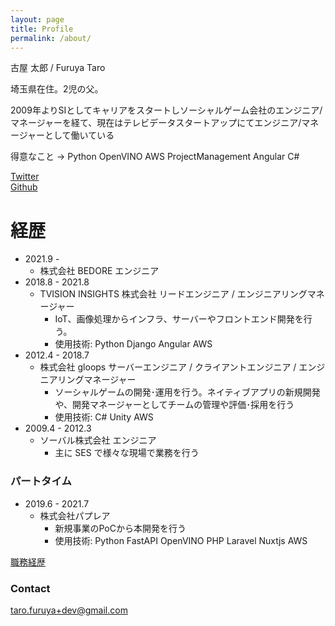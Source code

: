 ```yaml
---
layout: page
title: Profile
permalink: /about/
---
```


古屋 太郎 / Furuya Taro

埼玉県在住。2児の父。

2009年よりSIとしてキャリアをスタートしソーシャルゲーム会社のエンジニア/マネージャーを経て、現在はテレビデータスタートアップにてエンジニア/マネージャーとして働いている

得意なこと → Python OpenVINO AWS ProjectManagement Angular C# 

[Twitter](https://twitter.com/taross__f)  
[Github](https://github.com/taross-f)


# 経歴
- 2021.9 -
  - 株式会社 BEDORE エンジニア   
- 2018.8 - 2021.8
  - TVISION INSIGHTS 株式会社 リードエンジニア / エンジニアリングマネージャー
    - IoT、画像処理からインフラ、サーバーやフロントエンド開発を行う。
    - 使用技術: Python Django Angular AWS
- 2012.4 - 2018.7
  - 株式会社 gloops サーバーエンジニア / クライアントエンジニア / エンジニアリングマネージャー
    - ソーシャルゲームの開発･運用を行う。ネイティブアプリの新規開発や、開発マネージャーとしてチームの管理や評価･採用を行う
    - 使用技術: C# Unity AWS
- 2009.4 - 2012.3
  - ソーバル株式会社 エンジニア
    - 主に SES で様々な現場で業務を行う
    
### パートタイム

- 2019.6 - 2021.7
  - 株式会社パプレア
    - 新規事業のPoCから本開発を行う
    - 使用技術: Python FastAPI OpenVINO PHP Laravel Nuxtjs AWS

[職務経歴](https://gist.github.com/taross-f/e3043275d6a71f410867fcc1aa51ced1)

<div data-iframe-width="150" data-iframe-height="270" data-share-badge-id="1a3dd763-c988-441a-839c-34010e6fdd33" data-share-badge-host="https://www.credly.com"></div><script type="text/javascript" async src="//cdn.credly.com/assets/utilities/embed.js"></script>
<div data-iframe-width="150" data-iframe-height="270" data-share-badge-id="e7e5eac6-43c2-4992-aa14-6a2af37e6136" data-share-badge-host="https://www.credly.com"></div><script type="text/javascript" async src="//cdn.credly.com/assets/utilities/embed.js"></script>
<div data-iframe-width="150" data-iframe-height="270" data-share-badge-id="43049902-ff70-4dd0-99b7-c91308a2c436" data-share-badge-host="https://www.credly.com"></div><script type="text/javascript" async src="//cdn.credly.com/assets/utilities/embed.js"></script>

### Contact

[taro.furuya+dev@gmail.com](mailto:taro.furuya+dev@gmail.com)  

